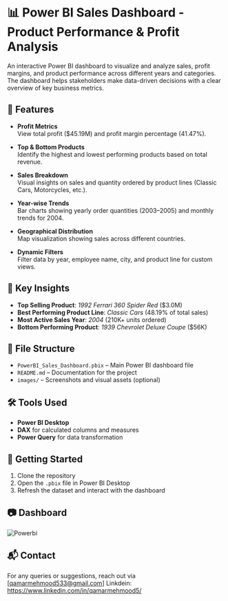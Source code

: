 # 📊 Power BI Sales Dashboard - Product Performance & Profit Analysis

An interactive Power BI dashboard to visualize and analyze sales, profit margins, and product performance across different years and categories. The dashboard helps stakeholders make data-driven decisions with a clear overview of key business metrics.

## 🧩 Features

- **Profit Metrics**  
  View total profit ($45.19M) and profit margin percentage (41.47%).

- **Top & Bottom Products**  
  Identify the highest and lowest performing products based on total revenue.

- **Sales Breakdown**  
  Visual insights on sales and quantity ordered by product lines (Classic Cars, Motorcycles, etc.).

- **Year-wise Trends**  
  Bar charts showing yearly order quantities (2003–2005) and monthly trends for 2004.

- **Geographical Distribution**  
  Map visualization showing sales across different countries.

- **Dynamic Filters**  
  Filter data by year, employee name, city, and product line for custom views.

## 📌 Key Insights

- **Top Selling Product**: *1992 Ferrari 360 Spider Red* ($3.0M)
- **Best Performing Product Line**: *Classic Cars* (48.19% of total sales)
- **Most Active Sales Year**: *2004* (210K+ units ordered)
- **Bottom Performing Product**: *1939 Chevrolet Deluxe Coupe* ($56K)

## 📁 File Structure

- `PowerBI_Sales_Dashboard.pbix` – Main Power BI dashboard file
- `README.md` – Documentation for the project
- `images/` – Screenshots and visual assets (optional)

## 🛠️ Tools Used

- **Power BI Desktop**
- **DAX** for calculated columns and measures
- **Power Query** for data transformation

## 🚀 Getting Started

1. Clone the repository
2. Open the `.pbix` file in Power BI Desktop
3. Refresh the dataset and interact with the dashboard

## 📷 Dashboard

![Powerbi](https://github.com/user-attachments/assets/4ca122de-7851-4ad4-8706-cb8372721894)

## 📬 Contact

For any queries or suggestions, reach out via [qamarmehmood533@gmail.com]
Linkdein: https://www.linkedin.com/in/qamarmehmood5/
